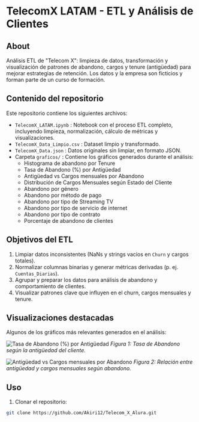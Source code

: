 # TelecomX LATAM - ETL y Análisis de Clientes

## About
Análisis ETL de "Telecom X": limpieza de datos, transformación y visualización de patrones de abandono, cargos y tenure (antigüedad) para mejorar estrategias de retención. Los datos y la empresa son ficticios y forman parte de un curso de formación.

## Contenido del repositorio
Este repositorio contiene los siguientes archivos:

- `TelecomX_LATAM.ipynb` : Notebook con el proceso ETL completo, incluyendo limpieza, normalización, cálculo de métricas y visualizaciones.
- `TelecomX_Data_Limpio.csv` : Dataset limpio y transformado.
- `TelecomX_Data.json` : Datos originales sin limpiar, en formato JSON.
- Carpeta `graficos/` : Contiene los gráficos generados durante el análisis:
  - Histograma de abandono por Tenure
  - Tasa de Abandono (%) por Antigüedad
  - Antigüedad vs Cargos mensuales por Abandono
  - Distribución de Cargos Mensuales según Estado del Cliente
  - Abandono por género
  - Abandono por método de pago
  - Abandono por tipo de Streaming TV
  - Abandono por tipo de servicio de internet
  - Abandono por tipo de contrato
  - Porcentaje de abandono de clientes

## Objetivos del ETL
1. Limpiar datos inconsistentes (NaNs y strings vacíos en `Churn` y cargos totales).
2. Normalizar columnas binarias y generar métricas derivadas (p. ej. `Cuentas_Diarias`).
3. Agrupar y preparar los datos para análisis de abandono y comportamiento de clientes.
4. Visualizar patrones clave que influyen en el churn, cargos mensuales y tenure.

## Visualizaciones destacadas
Algunos de los gráficos más relevantes generados en el análisis:

![Tasa de Abandono (%) por Antigüedad](graficos/tasa_de_abandono_por_antigüedad.png)
*Figura 1: Tasa de Abandono según la antigüedad del cliente.*

![Antigüedad vs Cargos mensuales por Abandono](graficos/antigüedad_vs_cargos_mensuales_por_abandono.png)
*Figura 2: Relación entre antigüedad y cargos mensuales según abandono.*

## Uso
1. Clonar el repositorio:
```bash
git clone https://github.com/Akiri12/Telecom_X_Alura.git


